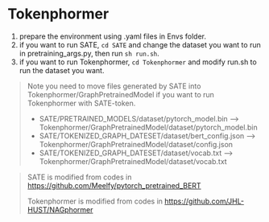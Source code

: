 # Tokenphormer

1. prepare the environment using .yaml files in Envs folder.
2. if you want to run SATE, `cd SATE` and change the dataset you want to run in pretraining_args.py, then run `sh run.sh`.
3. if you want to run Tokenphormer, `cd Tokenphormer` and modify run.sh to run the dataset you want.

> Note you need to move files generated by SATE into Tokenphormer/GraphPretrainedModel if you want to run Tokenphormer with SATE-token. 
> - SATE/PRETRAINED_MODELS/dataset/pytorch_model.bin --> Tokenphormer/GraphPretrainedModel/dataset/pytorch_model.bin
> - SATE/TOKENIZED_GRAPH_DATESET/dataset/bert_config.json --> Tokenphormer/GraphPretrainedModel/dataset/config.json
> - SATE/TOKENIZED_GRAPH_DATESET/dataset/vocab.txt --> Tokenphormer/GraphPretrainedModel/dataset/vocab.txt

> SATE is modified from codes in https://github.com/Meelfy/pytorch_pretrained_BERT
>
> Tokenphormer is modified from codes in https://github.com/JHL-HUST/NAGphormer